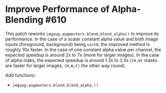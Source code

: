 # Improve Performance of Alpha-Blending #610

This patch reworks `imgaug.augmenters.blend.blend_alpha()` to
improve its performance. In the case of a scalar constant alpha
value and both image inputs (foreground, background) being
`uint8`, the improved method is roughly 10x faster. In the case
of one constant alpha value per channel, the expected speedup
is around 2x to 7x (more for larger images). In the case of
alpha maks, the expected speedup is around 1.3x to
2.0x (`(H,W)` masks are faster for larger images,
`(H,W,C)` the other way round).

Add functions:
* `imgaug.augmenters.blend.blend_alpha_()`
